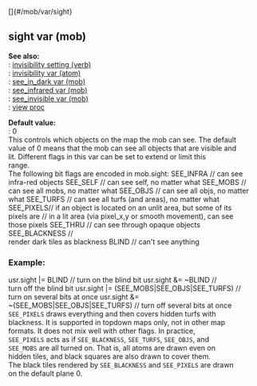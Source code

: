 []{#/mob/var/sight}    
## sight var (mob)    
**See also:**    
:   [invisibility setting (verb)](/ref/verb/set/invisibility/invisibility.md)    
:   [invisibility var (atom)](/ref/atom/var/invisibility/invisibility.md)    
:   [see_in_dark var (mob)](/ref/mob/var/see_in_dark/see_in_dark.md)    
:   [see_infrared var (mob)](/ref/mob/var/see_infrared/see_infrared.md)    
:   [see_invisible var (mob)](/ref/mob/var/see_invisible/see_invisible.md)    
:   [view proc](/ref/proc/view/view.md)    
<!-- -->    
**Default value:**    
:   0    
This controls which objects on the map the mob can see. The default    
value of 0 means that the mob can see all objects that are visible and    
lit. Different flags in this var can be set to extend or limit this    
range.    
The following bit flags are encoded in mob.sight: SEE_INFRA // can see    
infra-red objects SEE_SELF // can see self, no matter what SEE_MOBS //    
can see all mobs, no matter what SEE_OBJS // can see all objs, no matter    
what SEE_TURFS // can see all turfs (and areas), no matter what    
SEE_PIXELS// if an object is located on an unlit area, but some of its    
pixels are // in a lit area (via pixel_x,y or smooth movement), can see    
those pixels SEE_THRU // can see through opaque objects SEE_BLACKNESS //    
render dark tiles as blackness BLIND // can\'t see anything    
### Example:    
usr.sight \|= BLIND // turn on the blind bit usr.sight &= \~BLIND //    
turn off the blind bit usr.sight \|= (SEE_MOBS\|SEE_OBJS\|SEE_TURFS) //    
turn on several bits at once usr.sight &=    
\~(SEE_MOBS\|SEE_OBJS\|SEE_TURFS) // turn off several bits at once    
`SEE_PIXELS` draws everything and then covers hidden turfs with    
blackness. It is supported in topdown maps only, not in other map    
formats. It does not mix well with other flags. In practice,    
`SEE_PIXELS` acts as if `SEE_BLACKNESS`, `SEE_TURFS`, `SEE_OBJS`, and    
`SEE_MOBS` are all turned on. That is, all atoms are drawn even on    
hidden tiles, and black squares are also drawn to cover them.    
The black tiles rendered by `SEE_BLACKNESS` and `SEE_PIXELS` are drawn    
on the default plane 0.  